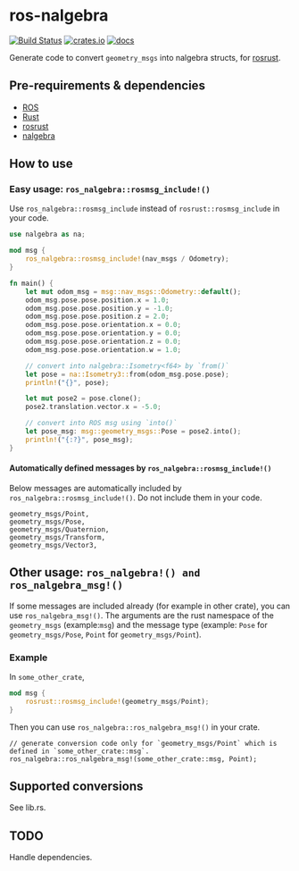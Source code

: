# ros-nalgebra

[![Build Status](https://img.shields.io/github/workflow/status/openrr/ros-nalgebra/CI/main)](https://github.com/openrr/ros-nalgebra/actions) [![crates.io](https://img.shields.io/crates/v/ros-nalgebra.svg)](https://crates.io/crates/ros-nalgebra) [![docs](https://docs.rs/ros-nalgebra/badge.svg)](https://docs.rs/ros-nalgebra)

Generate code to convert `geometry_msgs` into nalgebra structs, for [rosrust](https://github.com/adnanademovic/rosrust).

## Pre-requirements & dependencies

* [ROS](https://ros.org)
* [Rust](https://rust-lang.org)
* [rosrust](https://github.com/adnanademovic/rosrust)
* [nalgebra](https://nalgebra.org/)

## How to use

### Easy usage: `ros_nalgebra::rosmsg_include!()`

Use `ros_nalgebra::rosmsg_include` instead of `rosrust::rosmsg_include` in your code.

```rust
use nalgebra as na;

mod msg {
    ros_nalgebra::rosmsg_include!(nav_msgs / Odometry);
}

fn main() {
    let mut odom_msg = msg::nav_msgs::Odometry::default();
    odom_msg.pose.pose.position.x = 1.0;
    odom_msg.pose.pose.position.y = -1.0;
    odom_msg.pose.pose.position.z = 2.0;
    odom_msg.pose.pose.orientation.x = 0.0;
    odom_msg.pose.pose.orientation.y = 0.0;
    odom_msg.pose.pose.orientation.z = 0.0;
    odom_msg.pose.pose.orientation.w = 1.0;

    // convert into nalgebra::Isometry<f64> by `from()`
    let pose = na::Isometry3::from(odom_msg.pose.pose);
    println!("{}", pose);

    let mut pose2 = pose.clone();
    pose2.translation.vector.x = -5.0;

    // convert into ROS msg using `into()`
    let pose_msg: msg::geometry_msgs::Pose = pose2.into();
    println!("{:?}", pose_msg);
}
```

#### Automatically defined messages by `ros_nalgebra::rosmsg_include!()`

Below messages are automatically included by `ros_nalgebra::rosmsg_include!()`. Do not include them in your code.

```text
geometry_msgs/Point,
geometry_msgs/Pose,
geometry_msgs/Quaternion,
geometry_msgs/Transform,
geometry_msgs/Vector3,
```

## Other usage: `ros_nalgebra!() and ros_nalgebra_msg!()`

If some messages are included already (for example in other crate), you can use `ros_nalgebra_msg!()`. The arguments are the rust namespace of the `geometry_msgs` (example:`msg`) and the message type (example: `Pose` for `geometry_msgs/Pose`, `Point` for `geometry_msgs/Point`).

### Example

In `some_other_crate`,

```rust
mod msg {
    rosrust::rosmsg_include!(geometry_msgs/Point);
}
```

Then you can use `ros_nalgebra::ros_nalgebra_msg!()` in your crate.

```rust,ignore
// generate conversion code only for `geometry_msgs/Point` which is defined in `some_other_crate::msg`.
ros_nalgebra::ros_nalgebra_msg!(some_other_crate::msg, Point);
```

## Supported conversions

See lib.rs.

## TODO

Handle dependencies.
